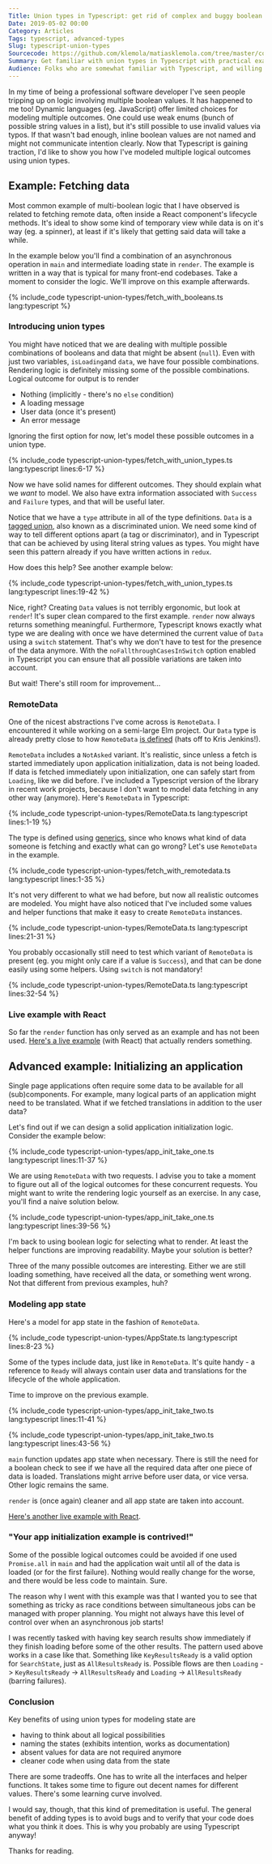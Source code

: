 ```yaml
---
Title: Union types in Typescript: get rid of complex and buggy boolean logic
Date: 2019-05-02 00:00
Category: Articles
Tags: typescript, advanced-types
Slug: typescript-union-types
Sourcecode: https://github.com/klemola/matiasklemola.com/tree/master/content/code/typescript-union-types
Summary: Get familiar with union types in Typescript with practical examples. Your colleagues will thank you later.
Audience: Folks who are somewhat familiar with Typescript, and willing to learn about advanced types. I use some patterns analogous to React, so it helps if you've seen React code before.
---
```


In my time of being a professional software developer I've seen people tripping up on logic involving multiple boolean values. It has happened to me too! Dynamic languages (eg. JavaScript) offer limited choices for modeling multiple outcomes. One could use weak enums (bunch of possible string values in a list), but it's still possible to use invalid values via typos. If that wasn't bad enough, inline boolean values are not named and might not communicate intention clearly. Now that Typescript is gaining traction, I'd like to show you how I've modeled multiple logical outcomes using union types.

## Example: Fetching data

Most common example of multi-boolean logic that I have observed is related to fetching remote data, often inside a React component's lifecycle methods. It's ideal to show some kind of temporary view while data is on it's way (eg. a spinner), at least if it's likely that getting said data will take a while.

In the example below you'll find a combination of an asynchronous operation in `main` and intermediate loading state in `render`. The example is written in a way that is typical for many front-end codebases. Take a moment to consider the logic. We'll improve on this example afterwards.

{% include_code typescript-union-types/fetch_with_booleans.ts lang:typescript %}

### Introducing union types

You might have noticed that we are dealing with multiple possible combinations of booleans and data that might be absent (`null`). Even with just two variables, `isLoading`and `data`, we have four possible combinations. Rendering logic is definitely missing some of the possible combinations. Logical outcome for output is to render

- Nothing (implicitly - there's no `else` condition)
- A loading message
- User data (once it's present)
- An error message

Ignoring the first option for now, let's model these possible outcomes in a union type.

{% include_code typescript-union-types/fetch_with_union_types.ts lang:typescript lines:6-17 %}

Now we have solid names for different outcomes. They should explain what we _want_ to model. We also have extra information associated with `Success` and `Failure` types, and that will be useful later.

Notice that we have a `type` attribute in all of the type definitions. `Data` is a [tagged union](https://en.wikipedia.org/wiki/Tagged_union), also known as a discriminated union. We need some kind of way to tell different options apart (a tag or discriminator), and in Typescript that can be achieved by using literal string values as types. You might have seen this pattern already if you have written actions in `redux`.

How does this help? See another example below:

{% include_code typescript-union-types/fetch_with_union_types.ts lang:typescript lines:19-42 %}

Nice, right? Creating `Data` values is not terribly ergonomic, but look at `render`! It's super clean compared to the first example. `render` now always returns something meaningful. Furthermore, Typescript knows exactly what type we are dealing with once we have determined the current value of `Data` using a `switch` statement. That's why we don't have to test for the presence of the data anymore. With the `noFallthroughCasesInSwitch` option enabled in Typescript you can ensure that all possible variations are taken into account.

But wait! There's still room for improvement...

### RemoteData

One of the nicest abstractions I've come across is `RemoteData`. I encountered it while working on a semi-large Elm project. Our `Data` type is already pretty close to how `RemoteData` [is defined](https://package.elm-lang.org/packages/krisajenkins/remotedata/latest/RemoteData) (hats off to Kris Jenkins!).

`RemoteData` includes a `NotAsked` variant. It's realistic, since unless a fetch is started immediately upon application initialization, data is not being loaded. If data is fetched immediately upon initialization, one can safely start from `Loading`, like we did before. I've included a Typescript version of the library in recent work projects, because I don't want to model data fetching in any other way (anymore). Here's `RemoteData` in Typescript:

{% include_code typescript-union-types/RemoteData.ts lang:typescript lines:1-19 %}

The type is defined using [generics](https://www.typescriptlang.org/docs/handbook/generics.html), since who knows what kind of data someone is fetching and exactly what can go wrong? Let's use `RemoteData` in the example.

{% include_code typescript-union-types/fetch_with_remotedata.ts lang:typescript lines:1-35 %}

It's not very different to what we had before, but now all realistic outcomes are modeled. You might have also noticed that I've included some values and helper functions that make it easy to create `RemoteData` instances.

{% include_code typescript-union-types/RemoteData.ts lang:typescript lines:21-31 %}

You probably occasionally still need to test which variant of `RemoteData` is present (eg. you might only care if a value is `Success`), and that can be done easily using some helpers. Using `switch` is not mandatory!

{% include_code typescript-union-types/RemoteData.ts lang:typescript lines:32-54 %}

### Live example with React

So far the `render` function has only served as an example and has not been used. [Here's a live example](https://codesandbox.io/s/j3wxq7q073?fontsize=14&view=preview) (with React) that actually renders something.

## Advanced example: Initializing an application

Single page applications often require some data to be available for all (sub)components. For example, many logical parts of an application might need to be translated. What if we fetched translations in addition to the user data?

Let's find out if we can design a solid application initialization logic. Consider the example below:

{% include_code typescript-union-types/app_init_take_one.ts lang:typescript  lines:11-37 %}

We are using `RemoteData` with two requests. I advise you to take a moment to figure out all of the logical outcomes for these concurrent requests. You might want to write the rendering logic yourself as an exercise. In any case, you'll find a naive solution below.

{% include_code typescript-union-types/app_init_take_one.ts lang:typescript  lines:39-56 %}

I'm back to using boolean logic for selecting what to render. At least the helper functions are improving readability. Maybe your solution is better?

Three of the many possible outcomes are interesting. Either we are still loading something, have received all the data, or something went wrong. Not that different from previous examples, huh?

### Modeling app state

Here's a model for app state in the fashion of `RemoteData`.

{% include_code typescript-union-types/AppState.ts lang:typescript  lines:8-23 %}

Some of the types include data, just like in `RemoteData`. It's quite handy - a reference to `Ready` will always contain user data and translations for the lifecycle of the whole application.

Time to improve on the previous example.

{% include_code typescript-union-types/app_init_take_two.ts lang:typescript  lines:11-41 %}

{% include_code typescript-union-types/app_init_take_two.ts lang:typescript  lines:43-56 %}

`main` function updates app state when necessary. There is still the need for a boolean check to see if we have all the required data after one piece of data is loaded. Translations might arrive before user data, or vice versa. Other logic remains the same.

`render` is (once again) cleaner and all app state are taken into account.

[Here's another live example with React](https://codesandbox.io/s/03wv5vpo6l?fontsize=14&view=preview).

### "Your app initialization example is contrived!"

Some of the possible logical outcomes could be avoided if one used `Promise.all` in `main` and had the application wait until all of the data is loaded (or for the first failure). Nothing would really change for the worse, and there would be less code to maintain. Sure.

The reason why I went with this example was that I wanted you to see that something as tricky as race conditions between simultaneous jobs can be managed with proper planning. You might not always have this level of control over when an asynchronous job starts!

I was recently tasked with having key search results show immediately if they finish loading before some of the other results. The pattern used above works in a case like that. Something like `KeyResultsReady` is a valid option for `SearchState`, just as `AllResultsReady` is. Possible flows are then `Loading` -> `KeyResultsReady` -> `AllResultsReady` and `Loading` -> `AllResultsReady` (barring failures).

### Conclusion

Key benefits of using union types for modeling state are

- having to think about all logical possibilities
- naming the states (exhibits intention, works as documentation)
- absent values for data are not required anymore
- cleaner code when using data from the state

There are some tradeoffs. One has to write all the interfaces and helper functions. It takes some time to figure out decent names for different values. There's some learning curve involved.

I would say, though, that this kind of premeditation is useful. The general benefit of adding types is to avoid bugs and to verify that your code does what you think it does. This is why you probably are using Typescript anyway!

Thanks for reading.
